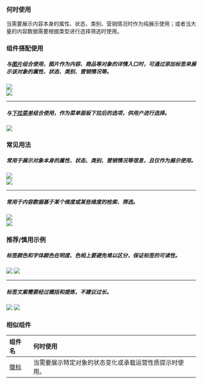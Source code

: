 

### 何时使用

当需要展示内容本身的属性、状态、类别、营销情况时作为纯展示使用；或者当大量的内容数据需要根据类型进行选择筛选时使用。

### 组件搭配使用

##### 与[图片](./image)组合使用，图片作为内容、商品等对象的详情入口时，可通过添加标签来展示该对象的属性、状态、类别、营销情况等。

<div class="legend">
  <div class="item">
    <img src="https://tdesign.gtimg.com/site/design/mobile-guide/tag/tag-1.png" />
  </div>

  <div class="item">
    <img src="https://tdesign.gtimg.com/site/design/mobile-guide/tag/tag-2.png" />
  </div>
</div>

<hr />

##### 与[下拉菜单](./dropdown-menu)组合使用，作为菜单面板下拉后的选项，供用户进行选择。

<div class="legend">
  <div class="item">
    <img src="https://tdesign.gtimg.com/site/design/mobile-guide/tag/tag-3.png" />
  </div>
</div>

### 常见用法

##### 常用于展示对象本身的属性、状态、类别、营销情况等信息，且仅作为展示使用。

<div class="legend">
  <div class="item">
    <img src="https://tdesign.gtimg.com/site/design/mobile-guide/tag/tag-4.png" />
  </div>

  <div class="item">
    <img src="https://tdesign.gtimg.com/site/design/mobile-guide/tag/tag-5.png" />
  </div>
</div>

<hr />

##### 常用于内容数据基于某个维度或某些维度的检索、筛选。

<div class="legend">
  <div class="item">
    <img src="https://tdesign.gtimg.com/site/design/mobile-guide/tag/tag-6.png" />
  </div>

  <div class="item">
    <img src="https://tdesign.gtimg.com/site/design/mobile-guide/tag/tag-7.png" />
  </div>
</div>


### 推荐/慎用示例

##### 标签颜色和字体颜色在明度、色相上要避免难以区分，保证标签的可读性。

<div class="legend">
  <div class="item">
    <img src="https://tdesign.gtimg.com/site/design/mobile-guide/tag/tag-8.png" />
    <img class="tag" src="https://tdesign.gtimg.com/site/doc/bad.png" />
  </div>
</div>

<hr />

##### 标签文案需要经过概括和提炼，不建议过长。

<div class="item">
    <img src="https://tdesign.gtimg.com/site/design/mobile-guide/tag/tag-9.png" />
    <img class="tag" src="https://tdesign.gtimg.com/site/doc/bad.png" />
</div>



### 相似组件

| 组件名          | 何时使用                                               |
| :-------------- | :----------------------------------------------------- |
| [徽标](./badge) | 当需要展示特定对象的状态变化或承载运营性质提示时使用。 |
